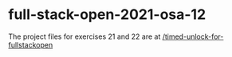 ﻿# full-stack-open-2021-osa-12

The project files for exercises 21 and 22 are at [/timed-unlock-for-fullstackopen](https://github.com/Eldemarkki/full-stack-open-2021-osa-12/tree/main/timed-unlock-for-fullstackopen)
